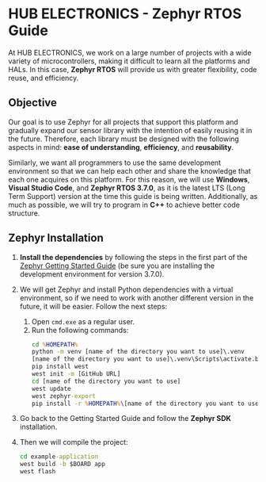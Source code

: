 # HUB ELECTRONICS - Zephyr RTOS Guide

At HUB ELECTRONICS, we work on a large number of projects with a wide variety of microcontrollers, making it difficult to learn all the platforms and HALs. In this case, **Zephyr RTOS** will provide us with greater flexibility, code reuse, and efficiency.

## Objective

Our goal is to use Zephyr for all projects that support this platform and gradually expand our sensor library with the intention of easily reusing it in the future. Therefore, each library must be designed with the following aspects in mind: **ease of understanding**, **efficiency**, and **reusability**.

Similarly, we want all programmers to use the same development environment so that we can help each other and share the knowledge that each one acquires on this platform. For this reason, we will use **Windows**, **Visual Studio Code**, and **Zephyr RTOS 3.7.0**, as it is the latest LTS (Long Term Support) version at the time this guide is being written. Additionally, as much as possible, we will try to program in **C++** to achieve better code structure.

## Zephyr Installation

1. **Install the dependencies** by following the steps in the first part of the [Zephyr Getting Started Guide](https://docs.zephyrproject.org/3.7.0/develop/getting_started/index.html) (be sure you are installing the development environment for version 3.7.0).

2. We will get Zephyr and install Python dependencies with a virtual environment, so if we need to work with another different version in the future, it will be easier. Follow the next steps:
   1. Open `cmd.exe` as a regular user.
   2. Run the following commands:
      ```cmd
      cd %HOMEPATH%
      python -m venv [name of the directory you want to use]\.venv
      [name of the directory you want to use]\.venv\Scripts\activate.bat
      pip install west
      west init -m [GitHub URL]
      cd [name of the directory you want to use]
      west update
      west zephyr-export
      pip install -r %HOMEPATH%\[name of the directory you want to use]\zephyr\scripts\requirements.txt
      ```

3. Go back to the Getting Started Guide and follow the **Zephyr SDK** installation.

4. Then we will compile the project:
   ```cmd
   cd example-application
   west build -b $BOARD app
   west flash
   ````
   
